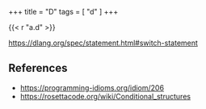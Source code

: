 +++
title = "D"
tags = [ "d" ]
+++

{{< r "a.d" >}}

<https://dlang.org/spec/statement.html#switch-statement>

## References

- <https://programming-idioms.org/idiom/206>
- <https://rosettacode.org/wiki/Conditional_structures>

